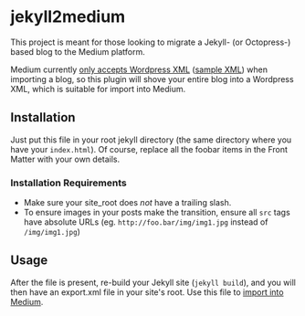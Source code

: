 # jekyll2medium
This project is meant for those looking to migrate a Jekyll- (or Octopress-) based blog to the Medium platform. 

Medium currently [only accepts Wordpress XML](https://help.medium.com/hc/en-us/articles/218572107) ([sample XML](https://wpcom-themes.svn.automattic.com/demo/theme-unit-test-data.xml)) when importing a blog, so this plugin will shove your entire blog into a Wordpress XML, which is suitable for import into Medium. 

## Installation

Just put this file in your root jekyll directory (the same directory where you have your `index.html`). Of course, replace all the foobar items in the Front Matter with your own details. 

### Installation Requirements

- Make sure your site_root does _not_ have a trailing slash. 
- To ensure images in your posts make the transition, ensure all `src` tags have absolute URLs (eg. `http://foo.bar/img/img1.jpg` instead of `/img/img1.jpg`)

## Usage

After the file is present, re-build your Jekyll site (`jekyll build`), and you will then have an export.xml file in your site's root. Use this file to [import into Medium](https://help.medium.com/hc/en-us/articles/218445047). 
